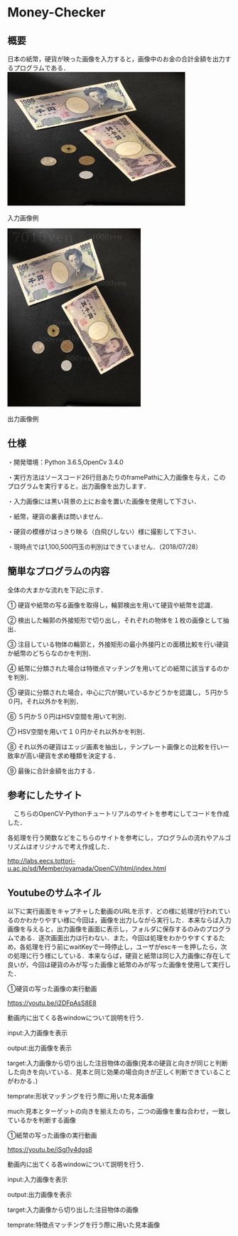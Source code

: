 # Money-Checker

## 概要
日本の紙幣，硬貨が映った画像を入力すると，画像中のお金の合計金額を出力するプログラムである．
<img src="https://github.com/kake0915/Money-Checker/blob/master/images/coins2.JPG" width="400" height="300" alt="inputImage" title="入力画像例">

入力画像例

<img src="https://github.com/kake0915/Money-Checker/blob/master/images/imageOut/coins2.jpg" width="300" height="400" alt="outputImage" title="出力画像例">

出力画像例

## 仕様
・開発環境：Python 3.6.5,OpenCv 3.4.0

・実行方法はソースコード26行目あたりのframePathに入力画像を与え，このプログラムを実行すると，出力画像を出力します．

・入力画像には黒い背景の上にお金を置いた画像を使用して下さい．

・紙幣，硬貨の裏表は問いません．

・硬貨の模様がはっきり映る（白飛びしない）様に撮影して下さい．

・現時点では1,100,500円玉の判別はできていません．（2018/07/28）

## 簡単なプログラムの内容

全体の大まかな流れを下記に示す．

①	硬貨や紙幣の写る画像を取得し，輪郭検出を用いて硬貨や紙幣を認識．

②	検出した輪郭の外接矩形で切り出し，それぞれの物体を１枚の画像として抽出．

③	注目している物体の輪郭と，外接矩形の最小外接円との面積比較を行い硬貨か紙幣のどちらなのかを判別．

④	紙幣に分類された場合は特徴点マッチングを用いてどの紙幣に該当するのかを判別．

⑤	硬貨に分類された場合，中心に穴が開いているかどうかを認識し，５円か５０円，それ以外かを判別．

⑥	５円か５０円はHSV空間を用いて判別．

⑦	HSV空間を用いて１０円かそれ以外かを判別．

⑧	それ以外の硬貨はエッジ画素を抽出し，テンプレート画像との比較を行い一致率が高い硬貨を求め種類を決定する．

⑨	最後に合計金額を出力する．


## 参考にしたサイト

　こちらのOpenCV-Pythonチュートリアルのサイトを参考にしてコードを作成した．
 
 各処理を行う関数などをこちらのサイトを参考にし，プログラムの流れやアルゴリズムはオリジナルで考え作成した．

http://labs.eecs.tottori-u.ac.jp/sd/Member/oyamada/OpenCV/html/index.html


## Youtubeのサムネイル

以下に実行画面をキャプチャした動画のURLを示す．どの様に処理が行われているのかわかりやすい様に今回は，画像を出力しながら実行した．本来ならば入力画像を与えると，出力画像を画面に表示し，フォルダに保存するのみのプログラムである．逐次画面出力は行わない．また，今回は処理をわかりやすくするため，各処理を行う前にwaitKeyで一時停止し，ユーザがescキーを押したら，次の処理に行う様にしている．本来ならば，硬貨と紙幣は同じ入力画像に存在して良いが，今回は硬貨のみが写った画像と紙幣のみが写った画像を使用して実行した．

①硬貨の写った画像の実行動画

https://youtu.be/i2DFpAsS8E8

動画内に出てくる各windowについて説明を行う．

input:入力画像を表示

output:出力画像を表示

target:入力画像から切り出した注目物体の画像(見本の硬貨と向きが同じと判断した向きを向いている．見本と同じ効果の場合向きが正しく判断できていることがわかる．)

temprate:形状マッチングを行う際に用いた見本画像

much:見本とターゲットの向きを揃えたのち，二つの画像を重ね合わせ，一致しているかを判断する画像

①紙幣の写った画像の実行動画

https://youtu.be/iSgl1y4dgs8

動画内に出てくる各windowについて説明を行う．

input:入力画像を表示

output:出力画像を表示

target:入力画像から切り出した注目物体の画像

temprate:特徴点マッチングを行う際に用いた見本画像




